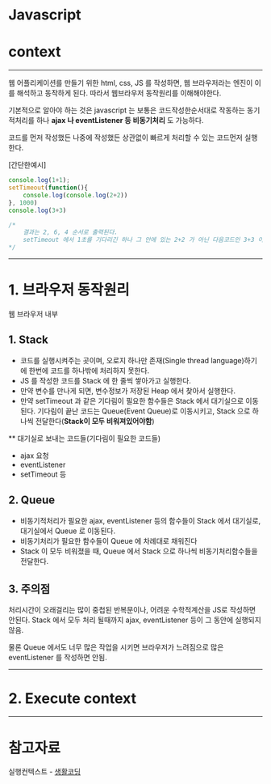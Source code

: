 Javascript
======

# context


<hr/>

웹 어플리케이션를 만들기 위한 html, css, JS 를 작성하면, 웹 브라우저라는 엔진이 이를 해석하고 동작하게 된다. 따라서 웹브라우저 동작원리를 이해해야한다.

기본적으로 알아야 하는 것은 javascript 는 보통은 코드작성한순서대로 작동하는 동기적처리를 하나 **ajax 나 eventListener 등 비동기처리** 도 가능하다.

코드를 먼저 작성했든 나중에 작성했든 상관없이 빠르게 처리할 수 있는 코드먼저 실행한다.

[간단한예시] 
```js
console.log(1+1);
setTimeout(function(){
    console.log(console.log(2+2))
}, 1000)
console.log(3+3)

/*
    결과는 2, 6, 4 순서로 출력된다.
    setTimeout 에서 1초를 기다리긴 하나 그 안에 있는 2+2 가 아닌 다음코드인 3+3 이 출력된다
*/
```

<hr/>

# 1. 브라우저 동작원리

웹 브라우저 내부

## 1. Stack

- 코드를 실행시켜주는 곳이며, 오로지 하나만 존재(Single thread language)하기에 한번에 코드를 하나밖에 처리하지 못한다.
- JS 를 작성한 코드를 Stack 에 한 줄씩 쌓아가고 실행한다.
- 만약 변수를 만나게 되면, 변수정보가 저장된 Heap 에서 찾아서 실행한다.
- 만약 setTimeout 과 같은 기다림이 필요한 함수들은 Stack 에서 대기실으로 이동된다. 기다림이 끝난 코드는 Queue(Event Queue)로 이동시키고, Stack 으로 하나씩 전달한다(**Stack이 모두 비워져있어야함**)

** 대기실로 보내는 코드들(기다림이 필요한 코드들)
- ajax 요청
- eventListener
- setTimeout 등

## 2. Queue

- 비동기적처리가 필요한 ajax, eventListener 등의 함수들이 Stack 에서 대기실로, 대기실에서 Queue 로 이동된다.
- 비동기처리가 필요한 함수들이 Queue 에 차례대로 채워진다
- Stack 이 모두 비워졌을 때, Queue 에서 Stack 으로 하나씩 비동기처리함수들을 전달한다.

## 3. 주의점

처리시간이 오래걸리는 많이 중첩된 반복문이나, 어려운 수학적계산을 JS로 작성하면 안된다. Stack 에서 모두 처리 될때까지 ajax, eventListener 등이 그 동안에 실행되지 않음.

물론 Queue 에서도 너무 많은 작업을 시키면 브라우저가 느려짐으로 많은 eventListener 를 작성하면 안됨.

<hr/>

# 2. Execute context 







<hr/>

참고자료
======

실행컨텍스트 - [생활코딩](https://www.youtube.com/watch?v=QtOF0uMBy7k)
